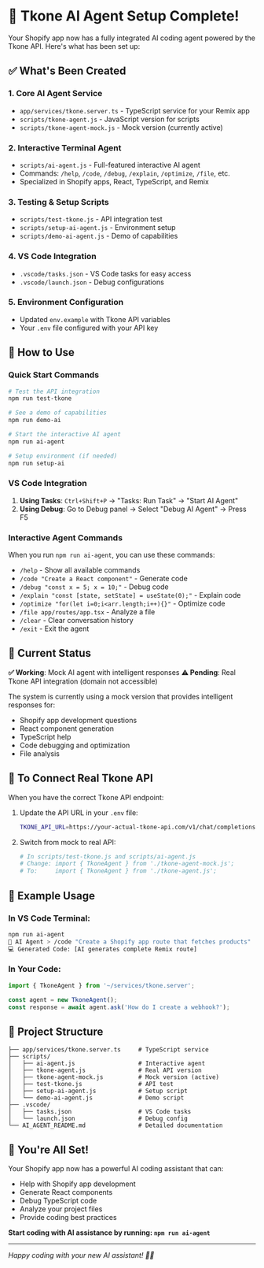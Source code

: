 # 🎉 Tkone AI Agent Setup Complete!

Your Shopify app now has a fully integrated AI coding agent powered by the Tkone API. Here's what has been set up:

## ✅ What's Been Created

### 1. **Core AI Agent Service**
- `app/services/tkone.server.ts` - TypeScript service for your Remix app
- `scripts/tkone-agent.js` - JavaScript version for scripts
- `scripts/tkone-agent-mock.js` - Mock version (currently active)

### 2. **Interactive Terminal Agent**
- `scripts/ai-agent.js` - Full-featured interactive AI agent
- Commands: `/help`, `/code`, `/debug`, `/explain`, `/optimize`, `/file`, etc.
- Specialized in Shopify apps, React, TypeScript, and Remix

### 3. **Testing & Setup Scripts**
- `scripts/test-tkone.js` - API integration test
- `scripts/setup-ai-agent.js` - Environment setup
- `scripts/demo-ai-agent.js` - Demo of capabilities

### 4. **VS Code Integration**
- `.vscode/tasks.json` - VS Code tasks for easy access
- `.vscode/launch.json` - Debug configurations

### 5. **Environment Configuration**
- Updated `env.example` with Tkone API variables
- Your `.env` file configured with your API key

## 🚀 How to Use

### **Quick Start Commands**

```bash
# Test the API integration
npm run test-tkone

# See a demo of capabilities
npm run demo-ai

# Start the interactive AI agent
npm run ai-agent

# Setup environment (if needed)
npm run setup-ai
```

### **VS Code Integration**

1. **Using Tasks**: `Ctrl+Shift+P` → "Tasks: Run Task" → "Start AI Agent"
2. **Using Debug**: Go to Debug panel → Select "Debug AI Agent" → Press F5

### **Interactive Agent Commands**

When you run `npm run ai-agent`, you can use these commands:

- `/help` - Show all available commands
- `/code "Create a React component"` - Generate code
- `/debug "const x = 5; x = 10;"` - Debug code
- `/explain "const [state, setState] = useState(0);"` - Explain code
- `/optimize "for(let i=0;i<arr.length;i++){}"` - Optimize code
- `/file app/routes/app.tsx` - Analyze a file
- `/clear` - Clear conversation history
- `/exit` - Exit the agent

## 🔧 Current Status

**✅ Working**: Mock AI agent with intelligent responses
**⚠️ Pending**: Real Tkone API integration (domain not accessible)

The system is currently using a mock version that provides intelligent responses for:
- Shopify app development questions
- React component generation
- TypeScript help
- Code debugging and optimization
- File analysis

## 🔄 To Connect Real Tkone API

When you have the correct Tkone API endpoint:

1. Update the API URL in your `.env` file:
   ```bash
   TKONE_API_URL=https://your-actual-tkone-api.com/v1/chat/completions
   ```

2. Switch from mock to real API:
   ```bash
   # In scripts/test-tkone.js and scripts/ai-agent.js
   # Change: import { TkoneAgent } from './tkone-agent-mock.js';
   # To:     import { TkoneAgent } from './tkone-agent.js';
   ```

## 🎯 Example Usage

### **In VS Code Terminal:**
```bash
npm run ai-agent
🤖 AI Agent > /code "Create a Shopify app route that fetches products"
💻 Generated Code: [AI generates complete Remix route]
```

### **In Your Code:**
```typescript
import { TkoneAgent } from '~/services/tkone.server';

const agent = new TkoneAgent();
const response = await agent.ask('How do I create a webhook?');
```

## 📁 Project Structure

```
├── app/services/tkone.server.ts     # TypeScript service
├── scripts/
│   ├── ai-agent.js                  # Interactive agent
│   ├── tkone-agent.js               # Real API version
│   ├── tkone-agent-mock.js          # Mock version (active)
│   ├── test-tkone.js                # API test
│   ├── setup-ai-agent.js            # Setup script
│   └── demo-ai-agent.js             # Demo script
├── .vscode/
│   ├── tasks.json                   # VS Code tasks
│   └── launch.json                  # Debug config
└── AI_AGENT_README.md               # Detailed documentation
```

## 🎉 You're All Set!

Your Shopify app now has a powerful AI coding assistant that can:
- Help with Shopify app development
- Generate React components
- Debug TypeScript code
- Analyze your project files
- Provide coding best practices

**Start coding with AI assistance by running: `npm run ai-agent`**

---

*Happy coding with your new AI assistant! 🤖✨*
